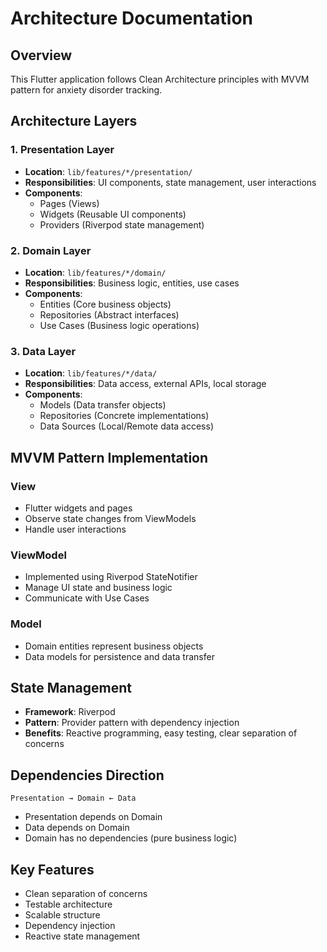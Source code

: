 # Architecture Documentation

## Overview
This Flutter application follows Clean Architecture principles with MVVM pattern for anxiety disorder tracking.

## Architecture Layers

### 1. Presentation Layer
- **Location**: `lib/features/*/presentation/`
- **Responsibilities**: UI components, state management, user interactions
- **Components**:
  - Pages (Views)
  - Widgets (Reusable UI components)
  - Providers (Riverpod state management)

### 2. Domain Layer
- **Location**: `lib/features/*/domain/`
- **Responsibilities**: Business logic, entities, use cases
- **Components**:
  - Entities (Core business objects)
  - Repositories (Abstract interfaces)
  - Use Cases (Business logic operations)

### 3. Data Layer
- **Location**: `lib/features/*/data/`
- **Responsibilities**: Data access, external APIs, local storage
- **Components**:
  - Models (Data transfer objects)
  - Repositories (Concrete implementations)
  - Data Sources (Local/Remote data access)

## MVVM Pattern Implementation

### View
- Flutter widgets and pages
- Observe state changes from ViewModels
- Handle user interactions

### ViewModel
- Implemented using Riverpod StateNotifier
- Manage UI state and business logic
- Communicate with Use Cases

### Model
- Domain entities represent business objects
- Data models for persistence and data transfer

## State Management
- **Framework**: Riverpod
- **Pattern**: Provider pattern with dependency injection
- **Benefits**: Reactive programming, easy testing, clear separation of concerns

## Dependencies Direction
```
Presentation → Domain ← Data
```

- Presentation depends on Domain
- Data depends on Domain
- Domain has no dependencies (pure business logic)

## Key Features
- Clean separation of concerns
- Testable architecture
- Scalable structure
- Dependency injection
- Reactive state management